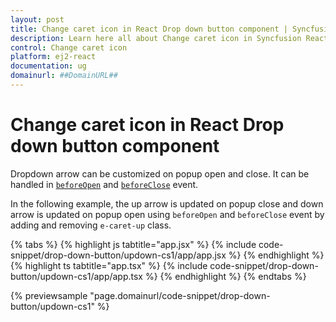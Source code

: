 ```yaml
---
layout: post
title: Change caret icon in React Drop down button component | Syncfusion
description: Learn here all about Change caret icon in Syncfusion React Drop down button component of Syncfusion Essential JS 2 and more.
control: Change caret icon 
platform: ej2-react
documentation: ug
domainurl: ##DomainURL##
---
```


# Change caret icon in React Drop down button component

Dropdown arrow can be customized on popup open and close. It can be handled in [`beforeOpen`](https://ej2.syncfusion.com/react/documentation/api/drop-down-button/#beforeopen) and [`beforeClose`](https://ej2.syncfusion.com/react/documentation/api/drop-down-button/#beforeclose) event.

In the following example, the up arrow is updated on popup close and down arrow is updated on popup open using `beforeOpen` and `beforeClose` event by adding and removing `e-caret-up` class.

{% tabs %}
{% highlight js tabtitle="app.jsx" %}
{% include code-snippet/drop-down-button/updown-cs1/app/app.jsx %}
{% endhighlight %}
{% highlight ts tabtitle="app.tsx" %}
{% include code-snippet/drop-down-button/updown-cs1/app/app.tsx %}
{% endhighlight %}
{% endtabs %}

 {% previewsample "page.domainurl/code-snippet/drop-down-button/updown-cs1" %}